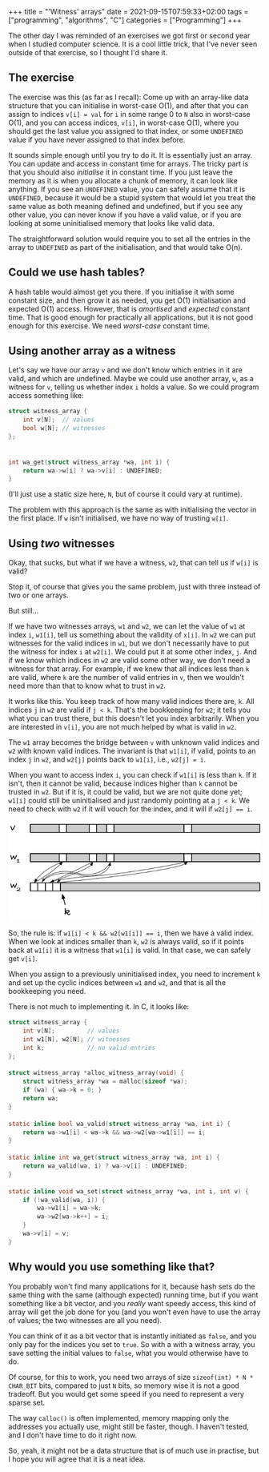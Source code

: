 +++
title = "'Witness' arrays"
date = 2021-09-15T07:59:33+02:00
tags = ["programming", "algorithms", "C"]
categories = ["Programming"]
+++


The other day I was reminded of an exercises we got first or second year when I studied computer science. It is a cool little trick, that I've never seen outside of that exercise, so I thought I'd share it.

## The exercise

The exercise was this (as far as I recall): Come up with an array-like data structure that you can initialise in worst-case O(1), and after that you can assign to indices `v[i] = val` for `i` in some range 0 to `N` also in worst-case O(1), and you can access indices, `v[i]`, in worst-case O(1), where you should get the last value you assigned to that index, or some `UNDEFINED` value if you have never assigned to that index before.

It sounds simple enough until you try to do it. It is essentially just an array. You can update and access in constant time for arrays. The tricky part is that you should also *initialise* it in constant time. If you just leave the memory as it is when you allocate a chunk of memory, it can look like anything. If you see an `UNDEFINED` value, you can safely assume that it is `UNDEFINED`, because it would be a stupid system that would let you treat the same value as both meaning defined and undefined, but if you see any other value, you can never know if you have a valid value, or if you are looking at some uninitialised memory that looks like valid data.

The straightforward solution would require you to set all the entries in the array to `UNDEFINED` as part of the initialisation, and that would take O(n).

## Could we use hash tables?

A hash table would almost get you there. If you initialise it with some constant size, and then grow it as needed, you get O(1) initialisation and expected O(1) access. However, that is *amortised* and *expected* constant time. That is good enough for practically all applications, but it is not good enough for this exercise. We need *worst-case* constant time.

## Using another array as a witness

Let's say we have our array `v` and we don't know which entries in it are valid, and which are undefined. Maybe we could use another array, `w`, as a witness for `v`, telling us whether index `i` holds a value. So we could program access something like:

```c
struct witness_array {
    int v[N];  // values
    bool w[N]; // witnesses
};


int wa_get(struct witness_array *wa, int i) {
    return wa->w[i] ? wa->v[i] : UNDEFINED;
}
```

(I'll just use a static size here, `N`, but of course it could vary at runtime).

The problem with this approach is the same as with initialising the vector in the first place. If `w` isn't initialised, we have no way of trusting `w[i]`.

## Using *two* witnesses

Okay, that sucks, but what if we have a witness, `w2`, that can tell us if `w[i]` is valid?

Stop it, of course that gives you the same problem, just with three instead of two or one arrays.

But still...

If we have two witnesses arrays, `w1` and `w2`, we can let the value of `w1` at index `i`, `w1[i]`, tell us something about the validity of `x[i]`. In `w2` we can put witnesses for the valid indices in `w1`, but we don't necessarily have to put the witness for index `i` at `w2[i]`. We could put it at some other index, `j`. And if we know which indices in `w2` are valid some other way, we don't need a witness for that array. For example, if we knew that all indices less than `k` are valid, where `k` are the number of valid entries in `v`, then we wouldn't need more than that to know what to trust in `w2`.

It works like this. You keep track of how many valid indices there are, `k`. All indices `j` in `w2` are valid if `j < k`. That's the bookkeeping for `w2`; it tells you what you can trust there, but this doesn't let you index arbitrarily. When you are interested in `v[i]`, you are not much helped by what is valid in `w2`.

The `w1` array becomes the bridge between `v` with unknown valid indices and `w2` with known valid indices. The invariant is that `w1[i]`, if valid, points to an index `j` in `w2`, and `w2[j]` points back to `w1[i]`, i.e., `w2[j] = i`.

When you want to access index `i`, you can check if `w1[i]` is less than `k`. If it isn't, then it cannot be valid, because indices higher than `k` cannot be trusted in `w2`. But if it is, it could be valid, but we are not quite done yet; `w1[i]` could still be uninitialised and just randomly pointing at a `j < k`. We need to check with `w2` if it will vouch for the index, and it will if `w2[j] == i`.

![Witness arrays](witness.png)

So, the rule is: if `w1[i] < k && w2[w1[i]] == i`, then we have a valid index. When we look at indices smaller than `k`, `w2` is always valid, so if it points back at `w1[i]` it is a witness that `w1[i]` is valid. In that case, we can safely get `v[i]`.

When you assign to a previously uninitialised index, you need to increment `k` and set up the cyclic indices between `w1` and `w2`, and that is all the bookkeeping you need.

There is not much to implementing it. In C, it looks like:

```c
struct witness_array {
    int v[N];         // values
    int w1[N], w2[N]; // witnesses
    int k;            // no valid entries
};

struct witness_array *alloc_witness_array(void) {
    struct witness_array *wa = malloc(sizeof *wa);
    if (wa) { wa->k = 0; }
    return wa;
}

static inline bool wa_valid(struct witness_array *wa, int i) {
    return wa->w1[i] < wa->k && wa->w2[wa->w1[i]] == i;
}

static inline int wa_get(struct witness_array *wa, int i) {
    return wa_valid(wa, i) ? wa->v[i] : UNDEFINED;
}

static inline void wa_set(struct witness_array *wa, int i, int v) {
    if (!wa_valid(wa, i)) {
        wa->w1[i] = wa->k;
        wa->w2[wa->k++] = i;
    }
    wa->v[i] = v;
}
```


## Why would you use something like that?

You probably won't find many applications for it, because hash sets do the same thing with the same (although expected) running time, but if you want something like a bit vector, and you *really* want speedy access, this kind of array will get the job done for you (and you won't even have to use the array of values; the two witnesses are all you need).

You can think of it as a bit vector that is instantly initiated as `false`, and you only pay for the indices you set to `true`. So with a with a witness array, you save setting the initial values to `false`, what you would otherwise have to do.

Of course, for this to work, you need two arrays of size `sizeof(int) * N * CHAR_BIT` bits, compared to  just `N` bits, so memory wise it is not a good tradeoff. But you would get some speed if you need to represent a very sparse set.

The way `calloc()` is often implemented, memory mapping only the addresses you actually use, might still be faster, though. I haven't tested, and I don't have time to do it right now.

So, yeah, it might not be a data structure that is of much use in practise, but I hope you will agree that it is a neat idea.
